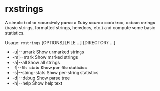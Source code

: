# rxstrings
A simple tool to recursively parse a Ruby source code tree, extract strings
(basic strings, formatted strings, heredocs, etc.) and compute some basic
statistics.

Usage: `rxstrings` [OPTIONS] [FILE ...] [DIRECTORY ...]
* -u|--umark         Show unmarked strings
* -m|--mark          Show marked strings
* -a|--all           Show all strings
* -f|--file-stats    Show per-file statistics
* -s|--string-stats  Show per-string statistics
* -d|--debug         Show parse tree
* -h|--help          Show help text
